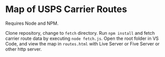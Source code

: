 # Map of USPS Carrier Routes

Requires Node and NPM.

Clone repository, change to `fetch` directory. Run `npm install` and fetch
carrier route data by executing `node fetch.js`. Open the root
folder in VS Code, and view the map in `routes.html` with Live Server or
Five Server or other http server.